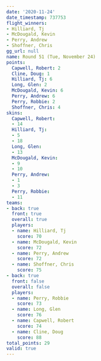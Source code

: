 ```yaml
---
date: '2020-11-24'
date_timestamp: 737753
flight_winners:
- Hilliard, Tj
- McDougald, Kevin
- Perry, Andrew
- Shoffner, Chris
gg_url: null
name: Round 51 (Tue, November 24)
points:
  Capwell, Robert: 2
  Cline, Doug: 1
  Hilliard, Tj: 6
  Long, Glen: 2
  McDougald, Kevin: 6
  Perry, Andrew: 6
  Perry, Robbie: 2
  Shoffner, Chris: 4
skins:
  Capwell, Robert:
  - 14
  Hilliard, Tj:
  - 5
  - 18
  Long, Glen:
  - 13
  McDougald, Kevin:
  - 9
  - 10
  Perry, Andrew:
  - 1
  - 3
  Perry, Robbie:
  - 11
teams:
- back: true
  front: true
  overall: true
  players:
  - name: Hilliard, Tj
    score: 70
  - name: McDougald, Kevin
    score: 72
  - name: Perry, Andrew
    score: 72
  - name: Shoffner, Chris
    score: 75
- back: true
  front: false
  overall: false
  players:
  - name: Perry, Robbie
    score: 73
  - name: Long, Glen
    score: 76
  - name: Capwell, Robert
    score: 74
  - name: Cline, Doug
    score: 88
total_points: 29
valid: true
---
```

